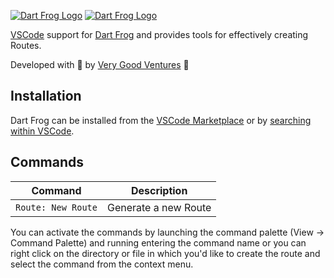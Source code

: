 [![Dart Frog Logo][logo_white]][dart_frog_link_dark]
[![Dart Frog Logo][logo_black]][dart_frog_link_light]

[VSCode](https://code.visualstudio.com/) support for [Dart Frog](https://dartfrog.vgv.dev/) and provides tools for effectively creating Routes.

Developed with 💙 by [Very Good Ventures][very_good_ventures_link] 🦄

## Installation

Dart Frog can be installed from the [VSCode Marketplace]() or by [searching within VSCode](https://code.visualstudio.com/docs/editor/extension-gallery#_search-for-an-extension).

## Commands

| Command            | Description          |
| ------------------ | -------------------- |
| `Route: New Route` | Generate a new Route |

You can activate the commands by launching the command palette (View -> Command Palette) and running entering the command name or you can right click on the directory or file in which you'd like to create the route and select the command from the context menu.

[ci_link]: https://github.com/VeryGoodOpenSource/dart_frog/actions/workflows/main.yaml
[dart_frog_link_dark]: https://github.com/verygoodopensource/dart_frog#gh-dark-mode-only
[dart_frog_link_light]: https://github.com/verygoodopensource/dart_frog#gh-light-mode-only
[license_link]: https://opensource.org/licenses/MIT
[logo_black]: https://raw.githubusercontent.com/VeryGoodOpenSource/dart_frog/main/assets/dart_frog_logo_black.png#gh-light-mode-only
[logo_white]: https://raw.githubusercontent.com/VeryGoodOpenSource/dart_frog/main/assets/dart_frog_logo_white.png#gh-dark-mode-only
[very_good_ventures_link]: https://verygood.ventures
